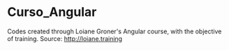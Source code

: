 # Curso_Angular
 Codes created through Loiane Groner's Angular course, with the objective of training. Source: http://loiane.training
